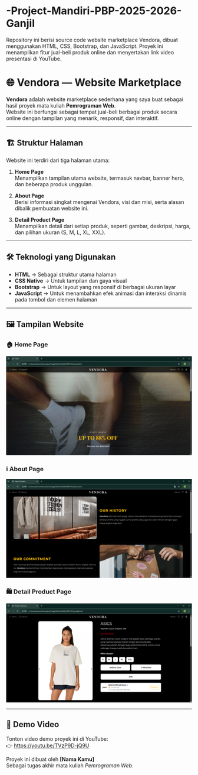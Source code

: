 # -Project-Mandiri-PBP-2025-2026-Ganjil
Repository ini berisi source code website marketplace Vendora, dibuat menggunakan HTML, CSS, Bootstrap, dan JavaScript. Proyek ini menampilkan fitur jual-beli produk online dan menyertakan link video presentasi di YouTube.

# 🌐 Vendora — Website Marketplace

**Vendora** adalah website marketplace sederhana yang saya buat sebagai hasil proyek mata kuliah **Pemrograman Web**.  
Website ini berfungsi sebagai tempat jual-beli berbagai produk secara online dengan tampilan yang menarik, responsif, dan interaktif.

---

## 🏗️ Struktur Halaman

Website ini terdiri dari tiga halaman utama:

1. **Home Page**  
   Menampilkan tampilan utama website, termasuk navbar, banner hero, dan beberapa produk unggulan.

2. **About Page**  
   Berisi informasi singkat mengenai Vendora, visi dan misi, serta alasan dibalik pembuatan website ini.

3. **Detail Product Page**  
   Menampilkan detail dari setiap produk, seperti gambar, deskripsi, harga, dan pilihan ukuran (S, M, L, XL, XXL).

---

## 🛠️ Teknologi yang Digunakan

- **HTML** → Sebagai struktur utama halaman  
- **CSS Native** → Untuk tampilan dan gaya visual  
- **Bootstrap** → Untuk layout yang responsif di berbagai ukuran layar  
- **JavaScript** → Untuk menambahkan efek animasi dan interaksi dinamis pada tombol dan elemen halaman

---

## 🖼️ Tampilan Website

### 🏠 Home Page
![Home Page](home.png)

### ℹ️ About Page
![About Page](about.png)

### 🛍️ Detail Product Page
![Detail Product Page](detail.png)

---

## 🎥 Demo Video
Tonton video demo proyek ini di YouTube:  
👉 https://youtu.be/TVzP9D-jQ9U


Proyek ini dibuat oleh **[Nama Kamu]**  
Sebagai tugas akhir mata kuliah *Pemrograman Web*.
